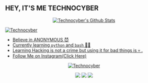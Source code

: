 ## HEY, IT'S ME TECHNOCYBER
<p align="center">
<!--  <img alt="profile pic" width="460px" src="https://avatars1.githubusercontent.com/Technocyber" /> -->
<!--  <img src="https://github-readme-stats.anuraghazra1.vercel.app/api/top-langs/?username=Technocyber&hide=ruby,perl&hide_border=true" /> -->

<a href="https://">
   <img alt="Technocyber's Github Stats" src="https://github-readme-stats.vercel.app/api?username=Technocyber&show_icons=true&include_all_commits=true&hide_border=true"/></p>
<p>
   <img align="center" src="https://github-readme-streak-stats.herokuapp.com/?user=Technocyber&" alt="Technocyber" />
</p>

-  Believe in ANONYMOUS 😈
-  Currently learning `python` and `bash` 👩‍💻
-  Learning Hacking is not a crime but using it for bad things is 💀 .
-  Follow Me on [Instagram(Click Here)](https://instagram.com/Technocyber.sh)

<p align="center">
  <a href="https://github.com/Technocyber"><img title="Technocyber" src="https://github-readme-stats.vercel.app/api/top-langs/?username=Technocyber&layout=compact"></a>
</p>

<p align="center">
<a href="https://github.com/Technocyber/T2-fisher"><img src="https://github-readme-stats.vercel.app/api/pin/?username=Technocyber&repo=T2-fisher"></a>
<a href="https://github.com/Technocyber/Hacker-X"><img src="https://github-readme-stats.vercel.app/api/pin/?username=Technocyber&repo=Hacker-X"></a>
<a href="https://github.com/Technocyber/T2-Osint"><img src="https://github-readme-stats.vercel.app/api/pin/?username=Technocyber&repo=T2-Osint"></a>
</p>

<!--

Here are some ideas to get you started:

